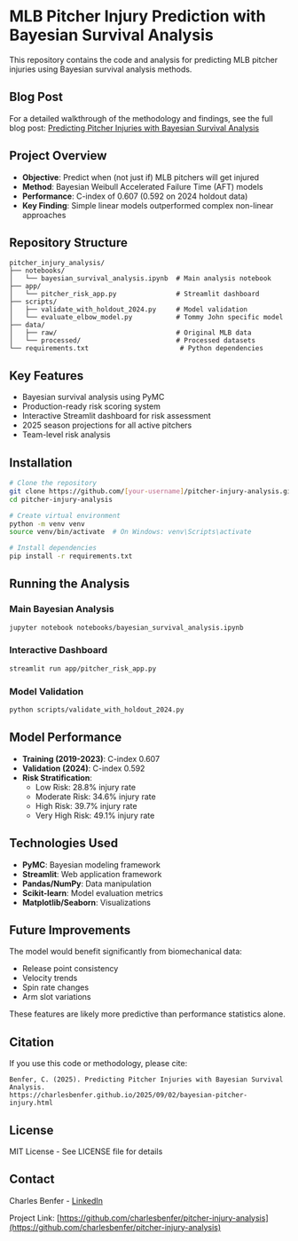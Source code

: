 # MLB Pitcher Injury Prediction with Bayesian Survival Analysis

This repository contains the code and analysis for predicting MLB pitcher injuries using Bayesian survival analysis methods.

## Blog Post

For a detailed walkthrough of the methodology and findings, see the full blog post:
[Predicting Pitcher Injuries with Bayesian Survival Analysis](https://charlesbenfer.github.io/2025/09/02/bayesian-pitcher-injury.html)

## Project Overview

- **Objective**: Predict when (not just if) MLB pitchers will get injured
- **Method**: Bayesian Weibull Accelerated Failure Time (AFT) models
- **Performance**: C-index of 0.607 (0.592 on 2024 holdout data)
- **Key Finding**: Simple linear models outperformed complex non-linear approaches

## Repository Structure

```
pitcher_injury_analysis/
├── notebooks/
│   └── bayesian_survival_analysis.ipynb  # Main analysis notebook
├── app/
│   └── pitcher_risk_app.py               # Streamlit dashboard
├── scripts/
│   ├── validate_with_holdout_2024.py     # Model validation
│   └── evaluate_elbow_model.py           # Tommy John specific model
├── data/
│   ├── raw/                              # Original MLB data
│   └── processed/                        # Processed datasets
└── requirements.txt                       # Python dependencies
```

## Key Features

- Bayesian survival analysis using PyMC
- Production-ready risk scoring system
- Interactive Streamlit dashboard for risk assessment
- 2025 season projections for all active pitchers
- Team-level risk analysis

## Installation

```bash
# Clone the repository
git clone https://github.com/[your-username]/pitcher-injury-analysis.git
cd pitcher-injury-analysis

# Create virtual environment
python -m venv venv
source venv/bin/activate  # On Windows: venv\Scripts\activate

# Install dependencies
pip install -r requirements.txt
```

## Running the Analysis

### Main Bayesian Analysis
```bash
jupyter notebook notebooks/bayesian_survival_analysis.ipynb
```

### Interactive Dashboard
```bash
streamlit run app/pitcher_risk_app.py
```

### Model Validation
```bash
python scripts/validate_with_holdout_2024.py
```

## Model Performance

- **Training (2019-2023)**: C-index 0.607
- **Validation (2024)**: C-index 0.592
- **Risk Stratification**:
  - Low Risk: 28.8% injury rate
  - Moderate Risk: 34.6% injury rate
  - High Risk: 39.7% injury rate
  - Very High Risk: 49.1% injury rate

## Technologies Used

- **PyMC**: Bayesian modeling framework
- **Streamlit**: Web application framework
- **Pandas/NumPy**: Data manipulation
- **Scikit-learn**: Model evaluation metrics
- **Matplotlib/Seaborn**: Visualizations

## Future Improvements

The model would benefit significantly from biomechanical data:
- Release point consistency
- Velocity trends
- Spin rate changes
- Arm slot variations

These features are likely more predictive than performance statistics alone.

## Citation

If you use this code or methodology, please cite:
```
Benfer, C. (2025). Predicting Pitcher Injuries with Bayesian Survival Analysis.
https://charlesbenfer.github.io/2025/09/02/bayesian-pitcher-injury.html
```

## License

MIT License - See LICENSE file for details

## Contact

Charles Benfer - [LinkedIn](https://www.linkedin.com/in/charles-benfer-b6508a161/)

Project Link: [https://github.com/charlesbenfer/pitcher-injury-analysis](https://github.com/charlesbenfer/pitcher-injury-analysis)
